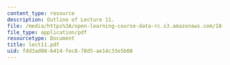 ```yaml
---
content_type: resource
description: Outline of Lecture 11.
file: /media/https%3A/open-learning-course-data-rc.s3.amazonaws.com/18-413-error-correcting-codes-laboratory-spring-2004/fdd3ad086414fec878d5ae14c33e5b08_lect11.pdf
file_type: application/pdf
resourcetype: Document
title: lect11.pdf
uid: fdd3ad08-6414-fec8-78d5-ae14c33e5b08
---
```

